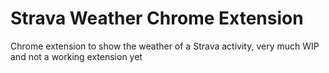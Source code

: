 # Strava Weather Chrome Extension
Chrome extension to show the weather of a Strava activity, very much WIP and not a working extension yet
